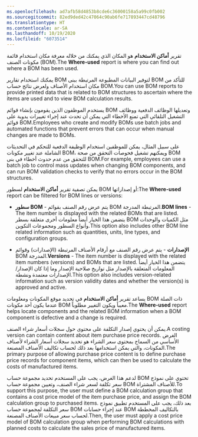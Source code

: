 ```yaml
---
ms.openlocfilehash: ad7afb58d4853b8cde6c36000158a5a99c0fb002
ms.sourcegitcommit: 82ed9ded42c47064c90ab6fe717893447cd48796
ms.translationtype: HT
ms.contentlocale: ar-SA
ms.lasthandoff: 10/19/2020
ms.locfileid: "6073514"
---
```


<span data-ttu-id="bc45d-101">تقرير **أماكن الاستخدام** هو المكان الذي يمكنك من خلاله معرفة مكان استخدام قائمة مكونات الصنف (BOM).</span><span class="sxs-lookup"><span data-stu-id="bc45d-101">The **Where-used** report is where you can find out where a BOM has been used.</span></span>

<span data-ttu-id="bc45d-102">يمكنك استخدام تقارير BOM لتوفير البيانات المطبوعة المرتبطة ببنى BOM للتأكد من مكان استخدام الأصناف ولعرض نتائج حساب BOM.</span><span class="sxs-lookup"><span data-stu-id="bc45d-102">You can use BOM reports to provide printed data that is related to BOM structures to ascertain where the items are used and to view BOM calculation results.</span></span>

<span data-ttu-id="bc45d-103">يستخدم الموظفون الذين يقومون بإنشاء قوائم BOM وتعديلها الوظائف الدفعية ووظائف التشغيل التلقائي التي تمنع الأخطاء التي يمكن أن تحدث عند إجراء تغييرات يدوية على قوائم BOM.</span><span class="sxs-lookup"><span data-stu-id="bc45d-103">Employees who create and modify BOMs use batch jobs and automated functions that prevent errors that can occur when manual changes are made to BOMs.</span></span>

<span data-ttu-id="bc45d-104">على سبيل المثال، يمكن للموظفين استخدام الوظيفة الدفعية للتحكم في التحديثات الشاملة عند تغيير مكونات BOM، ويمكنهم تشغيل فحوصات التحقق من صحة BOM للتحقق من عدم حدوث أخطاء في بنى BOM.</span><span class="sxs-lookup"><span data-stu-id="bc45d-104">For example, employees can use a batch job to control mass updates when changing BOM components, and can run BOM validation checks to verify that no errors occur in the BOM structures.</span></span>

<span data-ttu-id="bc45d-105">يمكن تصفية تقرير **أماكن الاستخدام** لسطور BOM أو إصداراتها:</span><span class="sxs-lookup"><span data-stu-id="bc45d-105">The **Where-used** report can be filtered for BOM lines or versions:</span></span>

-   <span data-ttu-id="bc45d-106">**سطور BOM** - يتم عرض رقم الصنف بقوائم BOM المرتبطة المدرجة.</span><span class="sxs-lookup"><span data-stu-id="bc45d-106">**BOM lines** - The item number is displayed with the related BOMs that are listed.</span></span> <span data-ttu-id="bc45d-107">يتضمن هذا الخيار أيضاً معلومات أخرى متعلقة بسطر BOM مثل الكميات والوحدات وأنواع السطور ومجموعات التكوين.</span><span class="sxs-lookup"><span data-stu-id="bc45d-107">This option also includes other BOM line related information such as quantities, units, line types, and configuration groups.</span></span>

-   <span data-ttu-id="bc45d-108">**الإصدارات** - يتم عرض رقم الصنف مع أرقام الأصناف المرتبطة (الإصدارات) وقوائم BOM المدرجة.</span><span class="sxs-lookup"><span data-stu-id="bc45d-108">**Versions** - The item number is displayed with the related item numbers (versions) and BOMs that are listed.</span></span> <span data-ttu-id="bc45d-109">يتضمن هذا الخيار أيضاً المعلومات المتعلقة بالإصدار مثل تواريخ صلاحية الإصدار وما إذا كان الإصدار/الإصدارات معتمدة ونشطة.</span><span class="sxs-lookup"><span data-stu-id="bc45d-109">This option also includes version-related information such as version validity dates and whether the version(s) is approved and active.</span></span>

<span data-ttu-id="bc45d-110">يساعد تقرير **أماكن الاستخدام** في تحديد موقع المكونات ومعلومات BOM ذات الصلة عندما يكون أحد مكونات BOM معيباً ويكون التغيير مطلوباً.</span><span class="sxs-lookup"><span data-stu-id="bc45d-110">The **Where-used** report helps locate components and the related BOM information when a BOM component is defective and a change is required.</span></span>

<span data-ttu-id="bc45d-111">يمكن أن يحتوي إصدار التكلفة على محتوى حول سجلات أسعار شراء الصنف.</span><span class="sxs-lookup"><span data-stu-id="bc45d-111">A costing version can contain content about item purchase price records.</span></span>
<span data-ttu-id="bc45d-112">الغرض الأساسي من السماح بمحتوى سعر الشراء هو تحديد سجلات أسعار الشراء لأصناف المكونات، والتي يمكن استخدامها بعد ذلك لحساب تكاليف الأصناف المصنعة.</span><span class="sxs-lookup"><span data-stu-id="bc45d-112">The primary purpose of allowing purchase price content is to define purchase price records for component items, which can then be used to calculate the costs of manufactured items.</span></span>

<span data-ttu-id="bc45d-113">لدعم هذا الغرض، يجب على المستخدم تحديد مجموعة حساب BOM تحتوي على نموذج سعر تكلفة لسعر شراء الصنف، وتعيين مجموعة حساب BOM للأصناف المشتراة.</span><span class="sxs-lookup"><span data-stu-id="bc45d-113">To support this purpose, the user must define a BOM calculation group that contains a cost price model of the item purchase price, and assign the BOM calculation group to purchased items.</span></span> <span data-ttu-id="bc45d-114">بعد ذلك، يجب على المستخدم تطبيق نموذج سعر التكلفة لمجموعة حساب BOM عند إجراء حسابات BOM بالتكاليف المخططة لحساب سعر مبيعات الأصناف المصنعة.</span><span class="sxs-lookup"><span data-stu-id="bc45d-114">Then, the user must apply a cost price model of BOM calculation group when performing BOM calculations with planned costs to calculate the sales price of manufactured items.</span></span>
